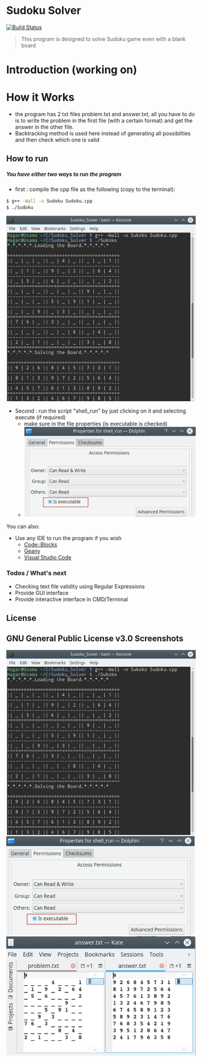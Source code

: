 # Sudoku Solver
[![Build Status](https://travis-ci.org/joemccann/dillinger.svg?branch=master)](https://travis-ci.org/joemccann/dillinger)

> This program is designed to solve Sudoku game even with a blank board
# Introduction (working on)
# How it Works
* the program has 2 txt files problem.txt and answer.txt, all you have to do is to write the problem in the first file (with a certain format) and get the answer in the other file.
* Backtracking method is used here instead of generating all possibilties and then check which one is valid

How to run
-----------
##### You have either two ways to run the program
*  first : compile the cpp file as the following (copy to the terminal):
```sh 
$ g++ -Wall -o Sudoku Sudoku.cpp
$ ./Sudoku
```
![Compile_terminal](https://github.com/Hagar-Usama/Sudoku_Solver/blob/master/screenshots/compile_in_terminal.png)


* Second : run the script "shell_run" by just clicking on it and selecting execute (if required)
    - make sure in the file properties (is executable is checked)   
    - ![run_script](https://github.com/Hagar-Usama/Sudoku_Solver/blob/master/screenshots/shell_config.png)

 

You can also:
  * Use any IDE to run the program if you wish
    - [Code::Blocks](http://www.codeblocks.org/)
    - [Geany](https://www.geany.org/)
    - [Visual Studio Code](https://code.visualstudio.com/)
 
  
### Todos / What's next


 - Checking text file validity using Regular Expressions
 - Provide GUI interface
 - Provide interactive interface in CMD/Terminal

License
----
GNU General Public License v3.0
Screenshots
----
![Compile_terminal](https://github.com/Hagar-Usama/Sudoku_Solver/blob/master/screenshots/compile_in_terminal.png)
![run_script](https://github.com/Hagar-Usama/Sudoku_Solver/blob/master/screenshots/shell_config.png)
![sample_run](https://github.com/Hagar-Usama/Sudoku_Solver/blob/master/screenshots/problem%26answer.png)
